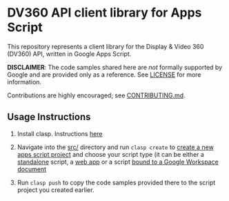 # DV360 API client library for Apps Script

This repository represents a client library for the Display & Video 360 (DV360)
API, written in Google Apps Script.

**DISCLAIMER**: The code samples shared here are _not_ formally supported
by Google and are provided only as a reference. See [LICENSE](../../LICENSE.md)
for more information.

Contributions are highly encouraged; see
[CONTRIBUTING.md](../../CONTRIBUTING.md).

## Usage Instructions

1. Install clasp. Instructions [here](https://developers.google.com/apps-script/guides/clasp#installation)

2. Navigate into the [src/](src) directory and run `clasp create` to
   [create a new apps script project](https://developers.google.com/apps-script/guides/clasp#create_a_new_apps_script_project)
   and choose your script type (it can be either a
   [standalone](https://developers.google.com/apps-script/guides/standalone)
   script, a [web app](https://developers.google.com/apps-script/guides/web) or
   a script [bound to a Google Workspace document](https://developers.google.com/apps-script/guides/bound)

3. Run `clasp push` to copy the code samples provided there to the script
   project you created earlier.

